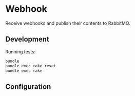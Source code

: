 Webhook
=======

Receive webhooks and publish their contents to RabbitMQ.

## Development

Running tests:

```bash
bundle
bundle exec rake reset
bundle exec rake
```

## Configuration

